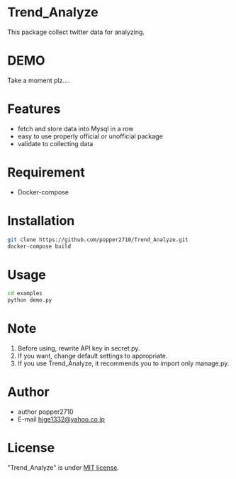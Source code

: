 # Trend_Analyze

This package collect twitter data for analyzing. 

# DEMO

Take a moment plz....

# Features

- fetch and store data into Mysql in a row
- easy to use properly official or unofficial package
- validate to collecting data

# Requirement
- Docker-compose


# Installation
```bash
git clone https://github.com/popper2710/Trend_Analyze.git
docker-compose build 
```

# Usage
```bash
cd examples
python demo.py
```

# Note
1. Before using, rewrite API key in secret.py. 
2. If you want, change default settings to appropriate.
3. If you use Trend_Analyze, it recommends you to import only manage.py.



# Author
* author popper2710
* E-mail hige1332@yahoo.co.jp

# License

"Trend_Analyze" is under [MIT license](https://en.wikipedia.org/wiki/MIT_License).

